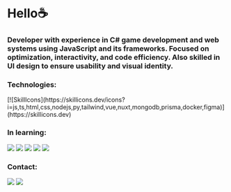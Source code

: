 <html>
     <body>
<div>          
     <h1>Hello☕</h1>
</div>
          
<h3>Developer with experience in C# game development and web systems using JavaScript and its frameworks.
     Focused on optimization, interactivity, and code efficiency. Also skilled in UI design to ensure usability and visual identity.</h3>
     
<h3>Technologies:</h3>
   <div>       
   [![SkillIcons](https://skillicons.dev/icons?i=js,ts,html,css,nodejs,py,tailwind,vue,nuxt,mongodb,prisma,docker,figma)](https://skillicons.dev)<br/>
</div>       

<h3>In learning:</h3>   
<div>
 <img src="https://img.shields.io/badge/React-20232A?style=for-the-badge&logo=react&logoColor=61DAFB"/>
  <img src="https://img.shields.io/badge/C%2B%2B-00599C?style=for-the-badge&logo=c%2B%2B&logoColor=white"/>
 <img src=" https://img.shields.io/badge/C%23-239120?style=for-the-badge&logo=c-sharp&logoColor=white"/>
     <img src="https://img.shields.io/badge/Python-3776AB?style=for-the-badge&logo=python&logoColor=white"/>
     <img src="https://img.shields.io/badge/Java-ED8B00?style=for-the-badge&logo=openjdk&logoColor=white"/>
</div>

<h3> Contact: </h3>
<div>
     <a href="https://www.linkedin.com/in/twkeshi" target="_blank"><img src="https://img.shields.io/badge/-LinkedIn-%230077B5?style=for-the-badge&logo=linkedin&logoColor=white" target="_blank"></a> 
     <a href="https://www.instagram.com/taoki_dev" target=_blank"> <img src= "https://img.shields.io/badge/Instagram-E4405F?style=for-the-badge&logo=instagram&logoColor=white" target="_blank"></a>
</div>
     </body>
</html>
